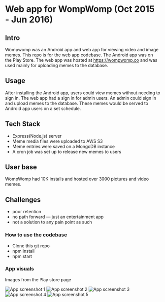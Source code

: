 # Web app for WompWomp (Oct 2015 - Jun 2016)

## Intro
Wompwomp was an Android app and web app for viewing video and image memes. This repo is for the web app codebase. The Android app was on the Play Store. The web app was hosted at https://wompwomp.co and was used mainly for uploading memes to the database.

## Usage
After installing the Android app, users could view memes without needing to sign in. The web app had a sign in for admin users. An admin could sign in and upload memes to the database. These memes would be served to Android app users on a set schedule.

## Tech Stack
* Express(Node.js) server
* Meme media files were uploaded to AWS S3
* Meme entries were saved on a MongoDB instance
* A cron job was set up to release new memes to users

## User base
WompWomp had 10K installs and hosted over 3000 pictures and video memes.

## Challenges
* poor retention
* no path forward — just an entertainment app
* not a solution to any pain point as such

### How to use the codebase ###
* Clone this git repo
* npm install
* npm start

### App visuals
Images from the Play store page

![App screenshot 1](./images/screen0.jpeg)
![App screenshot 2](./images/screen1.jpeg)
![App screenshot 3](./images/screen2.jpeg)
![App screenshot 4](./images/screen3.jpeg)
![App screenshot 5](./images/screen4.jpeg)
